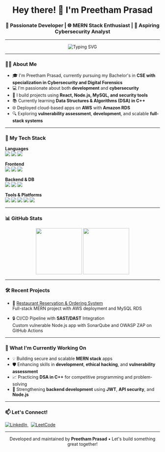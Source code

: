 <h1 align="center">Hey there! 👋 I'm Preetham Prasad</h1>
<h3 align="center">🚀 Passionate Developer | 🌐 MERN Stack Enthusiast | 🔐 Aspiring Cybersecurity Analyst</h3>

---

<p align="center">
  <img src="https://readme-typing-svg.demolab.com?font=Fira+Code&size=22&duration=3000&pause=1000&color=F75C7E&center=true&vCenter=true&width=435&lines=Welcome+to+my+GitHub!" alt="Typing SVG" />
</p>


---

### 🧑‍💻 About Me

- 🎓 I'm Preetham Prasad, currently pursuing my Bachelor's in **CSE with specialization in Cybersecurity and Digital Forensics**
- 💻 I'm passionate about both **development** and **cybersecurity**
- 🔨 I build projects using **React, Node.js, MySQL, and security tools**
- 📚 Currently learning **Data Structures & Algorithms (DSA) in C++**
- 🌐 Deployed cloud-based apps on **AWS** with **Amazon RDS**
- 🔍 Exploring **vulnerability assessment**, **development**, and scalable **full-stack systems**

---

### 🚀 My Tech Stack

<p align="center">

  <!-- Languages -->
  <strong>Languages</strong><br>
  <img src="https://img.shields.io/badge/C++-00599C?style=for-the-badge&logo=c%2B%2B&logoColor=white" />
  <img src="https://img.shields.io/badge/JavaScript-F7DF1E?style=for-the-badge&logo=javascript&logoColor=black" />
  <img src="https://img.shields.io/badge/SQL-4479A1?style=for-the-badge&logo=mysql&logoColor=white" />
  <br>
  <!-- Frontend -->
  <strong>Frontend</strong><br>
  <img src="https://img.shields.io/badge/HTML5-E34F26?style=for-the-badge&logo=html5&logoColor=white" />
  <img src="https://img.shields.io/badge/CSS3-1572B6?style=for-the-badge&logo=css3&logoColor=white" />
  <img src="https://img.shields.io/badge/React-20232A?style=for-the-badge&logo=react&logoColor=61DAFB" />
  <br>
  <!-- Backend & DB -->
  <strong>Backend & DB</strong><br>
  <img src="https://img.shields.io/badge/Node.js-339933?style=for-the-badge&logo=node.js&logoColor=white" />
  <img src="https://img.shields.io/badge/Express.js-000000?style=for-the-badge&logo=express&logoColor=white" />
  <img src="https://img.shields.io/badge/MySQL-00758F?style=for-the-badge&logo=mysql&logoColor=white" />
  <br>
  <!-- Tools & Platforms -->
  <strong>Tools & Platforms</strong><br>
  <img src="https://img.shields.io/badge/Git-F05032?style=for-the-badge&logo=git&logoColor=white" />
  <img src="https://img.shields.io/badge/GitHub-181717?style=for-the-badge&logo=github&logoColor=white" />
  <img src="https://img.shields.io/badge/VSCode-007ACC?style=for-the-badge&logo=visual-studio-code&logoColor=white" />
  <img src="https://img.shields.io/badge/AWS-FF9900?style=for-the-badge&logo=amazonaws&logoColor=white" />
  <img src="https://img.shields.io/badge/Linux-FCC624?style=for-the-badge&logo=linux&logoColor=black" />

</p>

---

### 📊 GitHub Stats

<p align="center">
  <img src="https://github-readme-stats.vercel.app/api?username=Preetham1674&show_icons=true&theme=radical&hide_border=true&count_private=true" height="150"/>
  <img src="https://github-readme-stats.vercel.app/api/top-langs/?username=Preetham1674&layout=compact&theme=radical&hide_border=true" height="150"/>
</p>

---

### 🛠️ Recent Projects

- 💼 [Restaurant Reservation & Ordering System](https://github.com/Preetham1674/Restaurant-Reservation-and-Ordering-System)  
  Full-stack MERN project with AWS deployment and MySQL RDS

- 🔒 CI/CD Pipeline with **SAST/DAST** Integration  
  Custom vulnerable Node.js app with SonarQube and OWASP ZAP on GitHub Actions

---

### 🌱 What I'm Currently Working On

- 💡 Building secure and scalable **MERN stack** apps  
- 🛡️ Enhancing skills in **development**, **ethical hacking**, and **vulnerability assessment**  
- 📈 Practicing **DSA in C++** for competitive programming and problem-solving  
- 🎯 Strengthening **backend development** using **JWT**, **API security**, and **Node.js**

---

### 📫 Let's Connect!

<p align="left">
  <a href="https://www.linkedin.com/in/preetham-prasad-/" target="_blank">
    <img src="https://img.shields.io/badge/LinkedIn-0077B5?style=for-the-badge&logo=linkedin&logoColor=white" alt="LinkedIn">
  </a>
  &nbsp;
  <a href="https://leetcode.com/u/16preetham/" target="_blank">
    <img src="https://img.shields.io/badge/LeetCode-FFA116?style=for-the-badge&logo=leetcode&logoColor=black" alt="LeetCode">
  </a>
</p>

---

<p align="center">
  Developed and maintained by <strong>Preetham Prasad</strong> • Let's build something great together!
</p>
